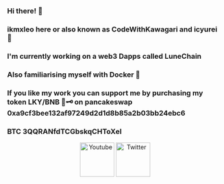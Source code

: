 ### Hi there! 🌌

### ikmxleo here or also known as CodeWithKawagari and icyurei 🧊
### I'm currently working on a web3 Dapps called LuneChain
### Also familiarising myself with Docker 🐳 
### If you like my work you can support me by purchasing my token LKY/BNB 🌙🗝️ on pancakeswap 0xa9cf3bee132af97249d2d1d8b85a2b03bb24ebc6 
### BTC 3QQRANfdTCGbskqCHToXeI 

<p align="center">
  <a href="https://www.youtube.com/channel/UCwcM6NM0XuU345burtlRF1Q" target="_blank"><img src="https://lunechain.com/youtube1.png" width="80" height="80" alt="Youtube"></a>
  <a href="https://www.youtube.com/channel/UCwcM6NM0XuU345burtlRF1Q" target="_blank"><img src="https://lunechain.com/twitter1.png" width="80" height="80" alt="Twitter"></a>
</p>

<!--
**4zer0day/4zer0day** is a ✨ _special_ ✨ repository because its `README.md` (this file) appears on your GitHub profile.

Here are some ideas to get you started:

- 🔭 I’m currently working on ...
- 🌱 I’m currently learning ...
- 👯 I’m looking to collaborate on ...
- 🤔 I’m looking for help with ...
- 💬 Ask me about ...
- 📫 How to reach me: ...
- 😄 Pronouns: ...
- ⚡ Fun fact: ...
-->
